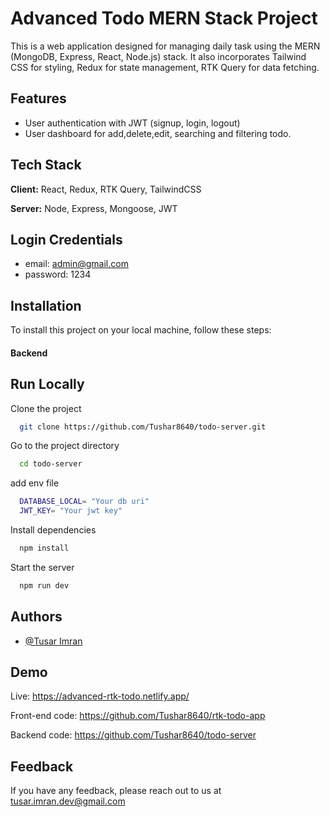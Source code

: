 
# Advanced Todo  MERN Stack Project

This is a web application designed for managing daily task using the MERN (MongoDB, Express, React, Node.js) stack. It also incorporates Tailwind CSS for styling, Redux for state management, RTK Query for data fetching.

## Features

- User authentication with JWT  (signup, login, logout)
- User dashboard for add,delete,edit, searching and filtering todo.





## Tech Stack

**Client:** React, Redux, RTK Query, TailwindCSS

**Server:** Node, Express, Mongoose, JWT



## Login Credentials
- email: admin@gmail.com 
- password: 1234


## Installation

To install this project on your local machine, follow these steps:

####  Backend

    
## Run Locally

Clone the project

```bash
  git clone https://github.com/Tushar8640/todo-server.git
```

Go to the project directory

```bash
  cd todo-server
```

add env file

```bash
  DATABASE_LOCAL= "Your db uri"
  JWT_KEY= "Your jwt key"
```

Install dependencies

```bash
  npm install
```

Start the server

```bash
  npm run dev
```

## Authors

-  [@Tusar Imran](https://www.github.com/Tushar8640)


## Demo

Live: https://advanced-rtk-todo.netlify.app/

Front-end code: https://github.com/Tushar8640/rtk-todo-app

Backend code: https://github.com/Tushar8640/todo-server



## Feedback

If you have any feedback, please reach out to us at tusar.imran.dev@gmail.com


